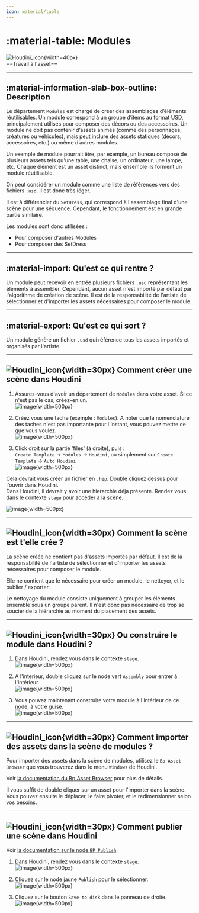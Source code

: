 ```yaml
---
icon: material/table
---
```


# :material-table: Modules

![Houdini_icon](../assets/icons/houdini.png){width=40px}
<br>
==Travail à l'asset==

------

## :material-information-slab-box-outline: Description

Le département `Modules` est chargé de créer des assemblages d’éléments réutilisables. Un module correspond à un groupe d’items au format USD, principalement utilisés pour composer des décors ou des accessoires. Un module ne doit pas contenir d’assets animés (comme des personnages, créatures ou véhicules), mais peut inclure des assets statiques (décors, accessoires, etc.) ou même d’autres modules.

Un exemple de module pourrait être, par exemple, un bureau composé de plusieurs assets tels qu'une table, une chaise, un ordinateur, une lampe, etc. Chaque élément est un asset distinct, mais ensemble ils forment un module réutilisable.

On peut considérer un module comme une liste de références vers des fichiers `.usd`. Il est donc très léger.

Il est à différencier du `SetDress`, qui correspond à l'assemblage final d'une scène pour une séquence. Cependant, le fonctionnement est en grande partie similaire.

Les modules sont donc utilisées :

- Pour composer d'autres Modules
- Pour composer des SetDress

-----

## :material-import: Qu'est ce qui rentre ?

Un module peut recevoir en entrée plusieurs fichiers `.usd` représentant les éléments à assembler. Cependant, aucun asset n'est importé par défaut par l'algorithme de création de scène. Il est de la responsabilité de l'artiste de sélectionner et d'importer les assets nécessaires pour composer le module.

-----

## :material-export: Qu'est ce qui sort ?

Un module génère un fichier `.usd` qui référence tous les assets importés et organisés par l'artiste.



------

## ![Houdini_icon](../assets/icons/houdini.png){width=30px} Comment créer une scène dans Houdini


1. Assurez-vous d'avoir un département de `Modules` dans votre asset. Si ce n'est pas le cas, créez-en un.<br>
![image](../assets/screen_modu/01.png){width=500px}

2. Créez vous une tache (exemple : `Modules`). A noter que la nomenclature des taches n'est pas importante pour l'instant, vous pouvez mettre ce que vous voulez.<br>
![image](../assets/screen_modu/02.png){width=500px}

3. Click droit sur la partie 'files' (à droite), puis : <br>
`Create Template` -> `Modules` -> `Houdini`, ou simplement sur `Create Template` -> `Auto Houdini`<br>
![image](../assets/screen_modu/03.png){width=500px}

Cela devrait vous créer un fichier en `.hip`. Double cliquez dessus pour l'ouvrir dans Houdini.<br>
Dans Houdini, il devrait y avoir une hierarchie déja présente. Rendez vous dans le contexte `stage` pour accéder à la scène.<br>

![image](../assets/screen_modu/04.png){width=500px}

-----


## ![Houdini_icon](../assets/icons/houdini.png){width=30px} Comment la scène est t'elle crée ?

La scène créée ne contient pas d'assets importés par défaut. Il est de la responsabilité de l'artiste de sélectionner et d'importer les assets nécessaires pour composer le module.

Elle ne contient que le nécessaire pour créer un module, le nettoyer, et le publier / exporter.

Le nettoyage du module consiste uniquement à grouper les éléments ensemble sous un groupe parent. Il n'est donc pas nécessaire de trop se soucier de la hiérarchie au moment du placement des assets.

-----

## ![Houdini_icon](../assets/icons/houdini.png){width=30px} Ou construire le module dans Houdini ?

1. Dans Houdini, rendez vous dans le contexte `stage`.<br>
![image](../assets/screen_modu/05.png){width=500px}

2. A l'interieur, double cliquez sur le node vert `Assembly` pour entrer à l'intérieur.<br>
![image](../assets/screen_modu/06.png){width=500px}

3. Vous pouvez maintenant construire votre module à l'intérieur de ce node, à votre guise.<br>
![image](../assets/screen_modu/07.png){width=500px}

-----

## ![Houdini_icon](../assets/icons/houdini.png){width=30px} Comment importer des assets dans la scène de modules ?

Pour importer des assets dans la scène de modules, utilisez le `Bp Asset Browser` que vous trouverez dans le menu `Windows` de Houdini.

Voir [la documentation du Bp Asset Browser](../../outils/houdini_window_bp_asset_browser) pour plus de détails.

Il vous suffit de double cliquer sur un asset pour l'importer dans la scène. Vous pouvez ensuite le déplacer, le faire pivoter, et le redimensionner selon vos besoins.

------

## ![Houdini_icon](../assets/icons/houdini.png){width=30px} Comment publier une scène dans Houdini

Voir [la documentation sur le node `BP_Publish`](../../outils/houdini_node_bp_export)

1. Dans Houdini, rendez vous dans le contexte `stage`.<br>
![image](../assets/screen_modu/05.png){width=500px}

2. Cliquez sur le node jaune `Publish` pour le sélectionner.<br>
![image](../assets/screen_modu/08.png){width=500px}

3. Cliquez sur le bouton `Save to disk` dans le panneau de droite.<br>
![image](../assets/screen_modu/09.png){width=500px}

